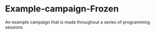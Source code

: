 # Example-campaign-Frozen
An example campaign that is made throughout a series of programming sessions
